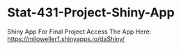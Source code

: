 # Stat-431-Project-Shiny-App
Shiny App For Final Project
Access The App Here: https://miloweller1.shinyapps.io/daShiny/
